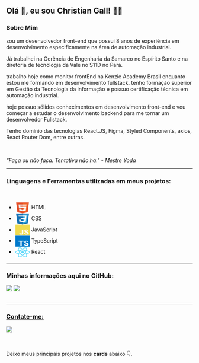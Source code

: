 ## Olá 👋, eu sou Christian Gall! 🐱‍👤

### Sobre Mim

sou um desenvolvedor front-end que possui 8 anos de experiência em desenvolvimento especificamente na área de automação industrial. 

Já trabalhei na Gerência de Engenharia da Samarco no Espírito Santo e na diretoria de tecnologia da Vale no S11D no Pará. 

trabalho hoje como monitor frontEnd na Kenzie Academy Brasil enquanto estou me formando em desenvolvimento fullstack. tenho formação superior em Gestão da Tecnologia da informação e possuo certificação técnica em automação industrial. 

hoje possuo sólidos conhecimentos em desenvolvimento front-end e vou começar a estudar o desenvolvimento backend para me tornar um desenvolvedor Fullstack. 

Tenho domínio das tecnologias React.JS, Figma, Styled Components, axios, React Router Dom, entre outras. 

<br>

*“Faça ou não faça. Tentativa não há." - Mestre Yoda*

---

### Linguagens e Ferramentas utilizadas em meus projetos:

<div style="display: inline_block"><br>
  <ul>
    <li>
      <img align="center" alt="Christian-HTML" height="30" width="40" src="https://raw.githubusercontent.com/devicons/devicon/master/icons/html5/html5-original.svg">
      HTML
    </li>
    <li>
      <img align="center" alt="Christian-CSS" height="30" width="40" src="https://raw.githubusercontent.com/devicons/devicon/master/icons/css3/css3-original.svg">
      CSS
    </li>
    <li>
      <img align="center" alt="Christian-Js" height="30" width="40" src="https://raw.githubusercontent.com/devicons/devicon/master/icons/javascript/javascript-plain.svg">
      JavaScript
    </li>
    <li>
      <img align="center" alt="Christian-Ts" height="30" width="40" src="https://raw.githubusercontent.com/devicons/devicon/master/icons/typescript/typescript-plain.svg">
      TypeScript
    </li>
    <li>
      <img align="center" alt="Christian-React" height="30" width="40" src="https://raw.githubusercontent.com/devicons/devicon/master/icons/react/react-original.svg">
      React
    </li>
  </ul>
</div>

---

### Minhas informações aqui no GitHub:

<div>
<img height="180em" src="https://github-readme-stats.vercel.app/api?username=christ1angall&show_icons=true&theme=tokyonight&include_all_commits=true&count_private=true"/>
<a href="https://github.com/christ1angall">
<img height="180em" src="https://github-readme-stats.vercel.app/api/top-langs/?username=christ1angall&layout=compact&langs_count=7&theme=tokyonight"/>
</div>
  
<br>
  
---

### Contate-me:

[<img src="https://img.shields.io/badge/linkedin-%230077B5.svg?&style=for-the-badge&logo=linkedin&logoColor=white" />](https://www.linkedin.com/in/christ1angall/) 

 <br>
  
 Deixo meus principais projetos nos **cards** abaixo 👇.
